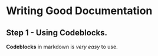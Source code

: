 # Writing Good Documentation

## Step 1 - Using Codeblocks.

**Codeblocks** in markdown is *very easy* to use.
